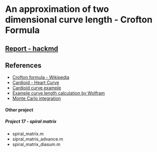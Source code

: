 # An approximation of two dimensional curve length - Crofton Formula
## [Report - hackmd](https://hackmd.io/@Skychocowhite/Hy64kAPTS)
## References
* [Crofton formula - Wikipedia](https://en.wikipedia.org/wiki/Crofton_formula)
* [Cardioid - Heart Curve](https://en.wikipedia.org/wiki/Cardioid)
* [Cardioid curve example](https://mathworld.wolfram.com/HeartCurve.html)
* [Example curve length calculation by Wolfram](https://www.wolframalpha.com/input/?i=integrate+sqrt%28%2848*%28sin%28t%29%29%5E2*cos%28t%29%29%5E2+%2B+%28-13sin%28t%29+%2B+10sin%282t%29+%2B+6sin%283t%29+%2B+4sin%284t%29%29%5E2%29+dt+from+t%3D0+to+2*pi)
* [Monte Carlo integration](https://hackmd.io/@teshenglin/ms_monte_carlo)

#### Other project
##### Project 17 - spiral matrix
* spiral_matrix.m
* sipral_matrix_advance.m
* spiral_matrix_diasum.m
